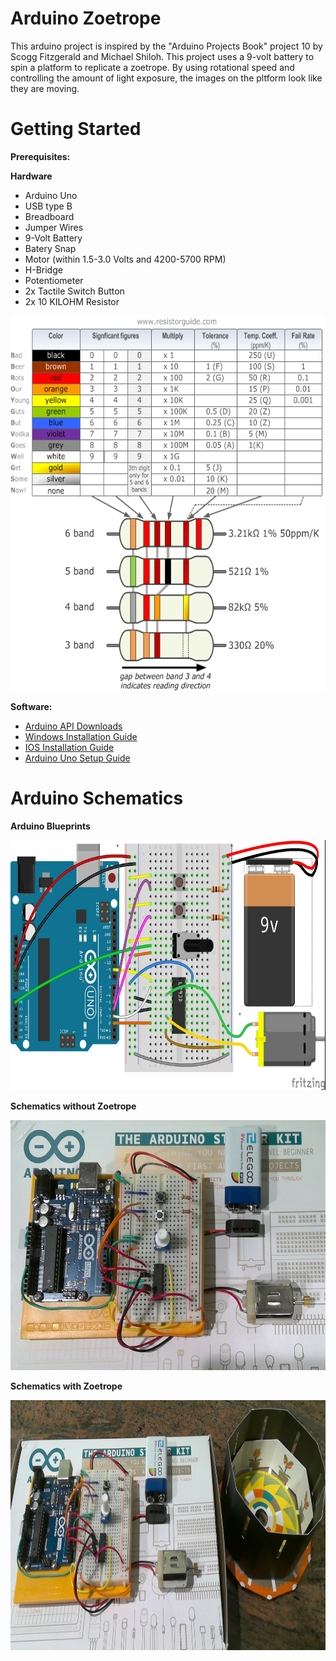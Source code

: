 
# Arduino Zoetrope

This arduino project is inspired by the "Arduino Projects Book" project 10 by Scogg Fitzgerald and Michael Shiloh. This project uses a 9-volt battery to spin a platform to replicate a zoetrope. By using rotational speed and controlling the amount of light exposure, the images on the pltform look like they are moving. 

# Getting Started

  **Prerequisites:**
  
  **Hardware**
  
  - Arduino Uno
  - USB type B
  - Breadboard
  - Jumper Wires
  - 9-Volt Battery
  - Batery Snap
  - Motor (within 1.5-3.0 Volts and 4200-5700 RPM)
  - H-Bridge  
  - Potentiometer
  - 2x Tactile Switch Button
  - 2x 10 KILOHM Resistor
  
  <img src="Project Pictures/Resistor-Chart.png" width="700" height="600">
  
**Software:**
 
 - [Arduino API Downloads](https://www.arduino.cc/en/main/software)
 - [Windows Installation Guide](https://www.arduino.cc/en/guide/windows)
 - [IOS Installation Guide](https://www.arduino.cc/en/guide/macOSX)
 - [Arduino Uno Setup Guide](https://www.arduino.cc/en/Guide/ArduinoUno)

# Arduino Schematics

**Arduino Blueprints**

<img src="Project Pictures/Arduino Blueprints.jpg" width="700" height="400">

**Schematics without Zoetrope**

<img src="Project Pictures/Arduino Schematics 1.jpg" width="700" height="400">

**Schematics with Zoetrope**

<img src="Project Pictures/Arduino Schematics 2.jpg" width="700" height="400">

